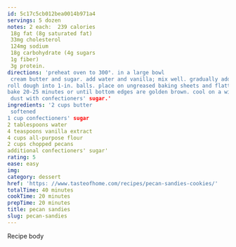 ```yaml
---
id: 5c17c5cb012bea0014b971a4
servings: 5 dozen
notes: 2 each:  239 calories
 18g fat (8g saturated fat)
 33mg cholesterol
 124mg sodium
 18g carbohydrate (4g sugars
 1g fiber)
 3g protein.
directions: 'preheat oven to 300°. in a large bowl
 cream butter and sugar. add water and vanilla; mix well. gradually add flour; fold in pecans.
roll dough into 1-in. balls. place on ungreased baking sheets and flatten with fingers.
bake 20-25 minutes or until bottom edges are golden brown. cool on a wire rack. when cool
 dust with confectioners' sugar.'
ingredients: '2 cups butter
 softened
1 cup confectioners' sugar
2 tablespoons water
4 teaspoons vanilla extract
4 cups all-purpose flour
2 cups chopped pecans
additional confectioners' sugar'
rating: 5
ease: easy
img:
category: dessert
href: 'https: //www.tasteofhome.com/recipes/pecan-sandies-cookies/'
totalTime: 40 minutes
cookTime: 20 minutes
prepTime: 20 minutes
title: pecan sandies
slug: pecan-sandies
---
```

Recipe body